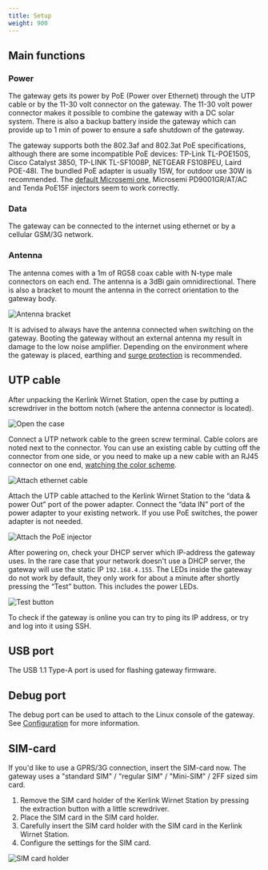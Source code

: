 ```yaml
---
title: Setup
weight: 900
---
```


## Main functions

### Power

The gateway gets its power by PoE (Power over Ethernet) through the UTP cable or by the 11-30 volt connector on the gateway. The 11-30 volt power connector makes it possible to combine the gateway with a DC solar system. There is also a backup battery inside the gateway which can provide up to 1 min of power to ensure a safe shutdown of the gateway.

The gateway supports both the 802.3af and 802.3at PoE specifications, although there are some incompatible PoE devices: TP-Link TL-POE150S, Cisco Catalyst 3850, TP-LINK TL-SF1008P, NETGEAR FS108PEU, Laird POE-48I. The bundled PoE adapter is usually 15W, for outdoor use 30W is recommended. The [default Microsemi one](https://www.microsemi.com/product-directory/single-port-non-rackmount-midspans/3931-pd-3501g-ac), Microsemi PD9001GR/AT/AC and Tenda PoE15F injectors seem to work correctly.

### Data

The gateway can be connected to the internet using ethernet or by a cellular GSM/3G network.

### Antenna

The antenna comes with a 1m of RG58 coax cable with N-type male connectors on each end. The antenna is a 3dBi gain omnidirectional. There is also a bracket to mount the antenna in the correct orientation to the gateway body.

![Antenna bracket](../kerlink-antenna.jpg)

It is advised to always have the antenna connected when switching on the gateway. Booting the gateway without an external antenna my result in damage to the low noise amplifier. Depending on the environment where the gateway is placed, earthing and [surge protection](../../lightning-protection.md) is recommended.

## UTP cable

After unpacking the Kerlink Wirnet Station, open the case by putting a screwdriver in the bottom notch (where the antenna connector is located).

![Open the case](../utp-1.jpg)

Connect a UTP network cable to the green screw terminal. Cable colors are noted next to the connector. You can use an existing cable by cutting off the connector from one side, or you need to make up a new cable with an RJ45 connector on one end, [watching the color scheme](https://en.wikipedia.org/wiki/TIA/EIA-568).

![Attach ethernet cable](../kerlink-ethernet-connection.jpg)

Attach the UTP cable attached to the Kerlink Wirnet Station to the “data & power Out” port of the power adapter. Connect the “data IN” port of the power adapter to your existing network. If you use PoE switches, the power adapter is not needed.

![Attach the PoE injector](../utp-2.jpg)

After powering on, check your DHCP server which IP-address the gateway uses. In the rare case that your network doesn't use a DHCP server, the gateway will use the static IP `192.168.4.155`. The LEDs inside the gateway do not work by default, they only work for about a minute after shortly pressing the “Test” button. This includes the power LEDs.

![Test button](../utp-3.jpg)

To check if the gateway is online you can try to ping its IP address, or try and log into it using SSH.

## USB port

The USB 1.1 Type-A port is used for flashing gateway firmware.

## Debug port

The debug port can be used to attach to the Linux console of the gateway. See [Configuration](../config.md) for more information.

## SIM-card

If you'd like to use a GPRS/3G connection, insert the SIM-card now. The gateway uses a "standard SIM" / "regular SIM" / "Mini-SIM" / 2FF sized sim card.

1. Remove the SIM card holder of the Kerlink Wirnet Station by pressing the extraction button with a little screwdriver.
2. Place the SIM card in the SIM card holder.
3. Carefully insert the SIM card holder with the SIM card in the Kerlink Wirnet Station.
4. Configure the settings for the SIM card.

![SIM card holder](../sim.png)
